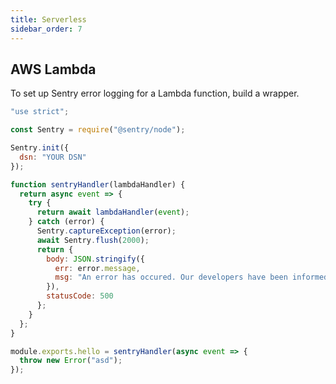 ```yaml
---
title: Serverless
sidebar_order: 7
---
```


## AWS Lambda

To set up Sentry error logging for a Lambda function, build a wrapper.

```javascript
"use strict";

const Sentry = require("@sentry/node");

Sentry.init({
  dsn: "YOUR DSN"
});

function sentryHandler(lambdaHandler) {
  return async event => {
    try {
      return await lambdaHandler(event);
    } catch (error) {
      Sentry.captureException(error);
      await Sentry.flush(2000);
      return {
        body: JSON.stringify({
          err: error.message,
          msg: "An error has occured. Our developers have been informed."
        }),
        statusCode: 500
      };
    }
  };
}

module.exports.hello = sentryHandler(async event => {
  throw new Error("asd");
});
```
